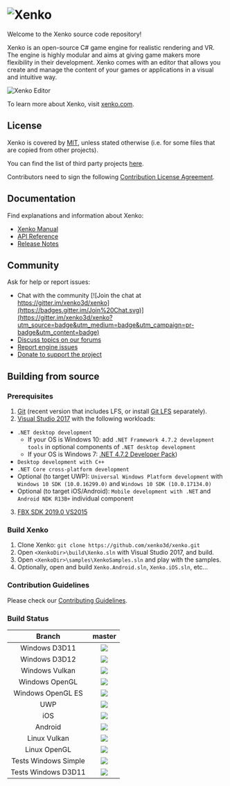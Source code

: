 ![Xenko](https://xenko.com/images/external/xenko-logo-side.png)
=======

Welcome to the Xenko source code repository!

Xenko is an open-source C# game engine for realistic rendering and VR. 
The engine is highly modular and aims at giving game makers more flexibility in their development.
Xenko comes with an editor that allows you create and manage the content of your games or applications in a visual and intuitive way.

![Xenko Editor](https://xenko.com/images/external/script-editor.png)

To learn more about Xenko, visit [xenko.com](https://xenko.com/).

## License

Xenko is covered by [MIT](LICENSE.md), unless stated otherwise (i.e. for some files that are copied from other projects).

You can find the list of third party projects [here](THIRD%20PARTY.md).

Contributors need to sign the following [Contribution License Agreement](docs/ContributorLicenseAgreement.md).

## Documentation

Find explanations and information about Xenko:
* [Xenko Manual](https://doc.xenko.com/latest/manual/index.html)
* [API Reference](https://doc.xenko.com/latest/api/index.html)
* [Release Notes](https://doc.xenko.com/latest/ReleaseNotes/index.html)

## Community

Ask for help or report issues:
* Chat with the community [![Join the chat at https://gitter.im/xenko3d/xenko](https://badges.gitter.im/Join%20Chat.svg)](https://gitter.im/xenko3d/xenko?utm_source=badge&utm_medium=badge&utm_campaign=pr-badge&utm_content=badge)
* [Discuss topics on our forums](http://forums.xenko.com/)
* [Report engine issues](https://github.com/xenko3d/xenko/issues)
* [Donate to support the project](https://www.patreon.com/xenko)

## Building from source

### Prerequisites

1. [Git](https://git-scm.com/downloads) (recent version that includes LFS, or install [Git LFS](https://git-lfs.github.com/) separately).
2. [Visual Studio 2017](https://www.visualstudio.com/downloads/) with the following workloads:
  * `.NET desktop development`
    * If your OS is Windows 10: add `.NET Framework 4.7.2 development tools` in optional components of `.NET desktop development`
    * If your OS is Windows 7: [.NET 4.7.2 Developer Pack](https://www.microsoft.com/net/download/thank-you/net472-developer-pack))
  * `Desktop development with C++`
  * `.NET Core cross-platform development`
  * Optional (to target UWP): `Universal Windows Platform development` with `Windows 10 SDK (10.0.16299.0)` and `Windows 10 SDK (10.0.17134.0)`
  * Optional (to target iOS/Android): `Mobile development with .NET` and `Android NDK R13B+` individual component
3. [FBX SDK 2019.0 VS2015](https://www.autodesk.com/developer-network/platform-technologies/fbx-sdk-2019-0)

### Build Xenko

1. Clone Xenko: `git clone https://github.com/xenko3d/xenko.git`
2. Open `<XenkoDir>\build\Xenko.sln` with Visual Studio 2017, and build.
3. Open `<XenkoDir>\samples\XenkoSamples.sln` and play with the samples.
4. Optionally, open and build `Xenko.Android.sln`, `Xenko.iOS.sln`, etc...

### Contribution Guidelines

Please check our [Contributing Guidelines](docs/CONTRIBUTING.md).

### Build Status

|Branch| **master** |
|:--:|:--:|
|Windows D3D11|<a href="https://teamcity.xenko.com/viewType.html?buildTypeId=Engine_BuildWindowsD3d11&branch=master&guest=1"><img src="https://teamcity.xenko.com/app/rest/builds/buildType:(id:Engine_BuildWindowsD3d11),branch:master/statusIcon"/></a>
|Windows D3D12|<a href="https://teamcity.xenko.com/viewType.html?buildTypeId=Engine_BuildWindowsD3d12&branch=master&guest=1"><img src="https://teamcity.xenko.com/app/rest/builds/buildType:(id:Engine_BuildWindowsD3d12),branch:master/statusIcon"/></a>
|Windows Vulkan|<a href="https://teamcity.xenko.com/viewType.html?buildTypeId=Engine_BuildWindowsVulkan&branch=master&guest=1"><img src="https://teamcity.xenko.com/app/rest/builds/buildType:(id:Engine_BuildWindowsVulkan),branch:master/statusIcon"/></a>
|Windows OpenGL|<a href="https://teamcity.xenko.com/viewType.html?buildTypeId=Engine_BuildWindowsOpenGL&branch=master&guest=1"><img src="https://teamcity.xenko.com/app/rest/builds/buildType:(id:Engine_BuildWindowsOpenGL),branch:master/statusIcon"/></a>
|Windows OpenGL ES|<a href="https://teamcity.xenko.com/viewType.html?buildTypeId=Engine_BuildWindowsOpenGLES&branch=master&guest=1"><img src="https://teamcity.xenko.com/app/rest/builds/buildType:(id:Engine_BuildWindowsOpenGLES),branch:master/statusIcon"/></a>
|UWP|<a href="https://teamcity.xenko.com/viewType.html?buildTypeId=Engine_BuildWindowsUWP&branch=master&guest=1"><img src="https://teamcity.xenko.com/app/rest/builds/buildType:(id:Engine_BuildWindowsUWP),branch:master/statusIcon"/></a>
|iOS|<a href="https://teamcity.xenko.com/viewType.html?buildTypeId=Engine_BuildiOS&branch=master&guest=1"><img src="https://teamcity.xenko.com/app/rest/builds/buildType:(id:Engine_BuildiOS),branch:master/statusIcon"/></a>
|Android|<a href="https://teamcity.xenko.com/viewType.html?buildTypeId=Engine_BuildWindowsAndroid&branch=master&guest=1"><img src="https://teamcity.xenko.com/app/rest/builds/buildType:(id:Engine_BuildAndroid),branch:master/statusIcon"/></a>
|Linux Vulkan|<a href="https://teamcity.xenko.com/viewType.html?buildTypeId=Engine_BuildLinuxVulkan&branch=master&guest=1"><img src="https://teamcity.xenko.com/app/rest/builds/buildType:(id:Engine_BuildLinuxVulkan),branch:master/statusIcon"/></a>
|Linux OpenGL|<a href="https://teamcity.xenko.com/viewType.html?buildTypeId=Engine_BuildLinuxOpenGL&branch=master&guest=1"><img src="https://teamcity.xenko.com/app/rest/builds/buildType:(id:Engine_BuildLinuxOpenGL),branch:master/statusIcon"/></a>
|Tests Windows Simple| <a href="https://teamcity.xenko.com/viewType.html?buildTypeId=Engine_Tests_WindowsSimple&branch=master&guest=1"><img src="https://teamcity.xenko.com/app/rest/builds/buildType:(id:Engine_Tests_WindowsSimple),branch:master/statusIcon"/></a>
|Tests Windows D3D11|<a href="https://teamcity.xenko.com/viewType.html?buildTypeId=Engine_Tests_WindowsD3D11&branch=master&guest=1"><img src="https://teamcity.xenko.com/app/rest/builds/buildType:(id:Engine_Tests_WindowsD3D11),branch:master/statusIcon"/></a> 
